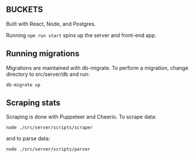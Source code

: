 ## BUCKETS

Built with React, Node, and Postgres.

Running `npm run start` spins up the server and front-end app.

## Running migrations

Migrations are maintained with db-migrate. To perform a migration, change directory to src/server/db and run:

```
db-migrate up
```

## Scraping stats

Scraping is done with Puppeteer and Cheerio. To scrape data:

```
node ./src/server/scripts/scraper
```

and to parse data:

```
node ./src/server/scripts/parser
```
